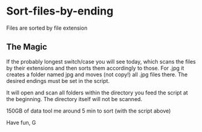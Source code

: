 # Sort-files-by-ending
Files are sorted by file extension

## The Magic
If the probably longest switch/case you will see today, which scans the files by their extensions and then sorts them accordingly to those. For .jpg it creates a folder named jpg and moves (not copy!) all .jpg files there. The desired endings must be set in the script.

It will open and scan all folders within the directory you feed the script at the beginning. The directory itself will not be scanned. 

150GB of data tool me around 5 min to sort (with the script above)

Have fun, G
